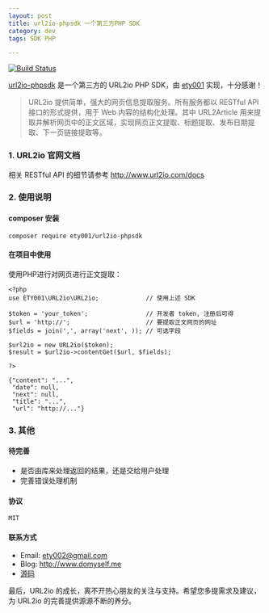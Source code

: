 ```yaml
---
layout: post
title: url2io-phpsdk 一个第三方PHP SDK
category: dev
tags: SDK PHP

---
```


[![Build Status](https://travis-ci.org/ety001/url2io.svg?branch=master)](https://travis-ci.org/ety001/url2io)

[url2io-phpsdk](https://packagist.org/packages/ety001/url2io-phpsdk) 是一个第三方的 URL2io PHP SDK，由 [ety001](http://www.domyself.me/) 实现，十分感谢！

<!--more-->
> URL2io 提供简单，强大的网页信息提取服务。所有服务都以 RESTful API 接口的形式提供，用于 Web 内容的结构化处理。其中 URL2Article 用来提取并解析网页中的正文区域，实现网页正文提取、标题提取、发布日期提取、下一页链接提取等。


### 1. URL2io 官网文档

相关 RESTful API 的细节请参考 <http://www.url2io.com/docs>

### 2. 使用说明

#### composer 安装

```
composer require ety001/url2io-phpsdk
```

#### 在项目中使用

使用PHP进行对网页进行正文提取：

```
<?php
use ETY001\URL2io\URL2io;             // 使用上述 SDK

$token = 'your_token';                // 开发者 token, 注册后可得
$url = 'http://';                     // 要提取正文网页的网址
$fields = join(',', array('next', )); // 可选字段

$url2io = new URL2io($token);
$result = $url2io->contentGet($url, $fields);

?>

{"content": "...",
 "date": null,
 "next": null,
 "title": "...",
 "url": "http://..."}

```

### 3. 其他

#### 待完善

* 是否由库来处理返回的结果，还是交给用户处理
* 完善错误处理机制

#### 协议

`MIT`

#### 联系方式

* Email: <ety002@gmail.com>
* Blog: <http://www.domyself.me>
* [源码](https://github.com/ety001/url2io)

最后，URL2io 的成长，离不开热心朋友的关注与支持。希望您多提需求及建议，为 URL2io 的完善提供源源不断的养分。
